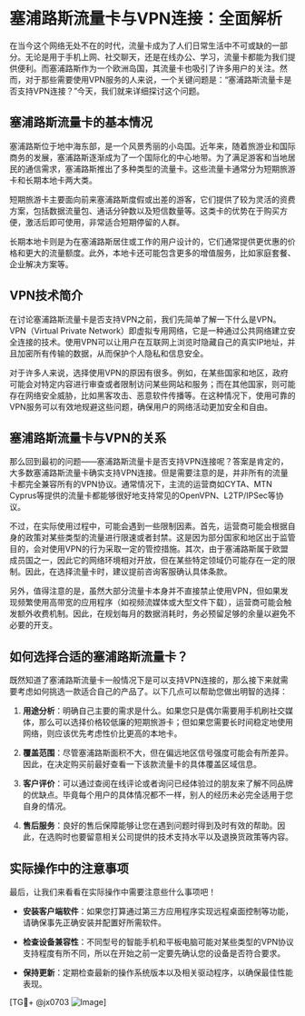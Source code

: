# 塞浦路斯流量卡与VPN连接：全面解析

在当今这个网络无处不在的时代，流量卡成为了人们日常生活中不可或缺的一部分。无论是用于手机上网、社交聊天，还是在线办公、学习，流量卡都能为我们提供便利。而塞浦路斯作为一个欧洲岛国，其流量卡也吸引了许多用户的关注。然而，对于那些需要使用VPN服务的人来说，一个关键问题是：“塞浦路斯流量卡是否支持VPN连接？”今天，我们就来详细探讨这个问题。

## 塞浦路斯流量卡的基本情况

塞浦路斯位于地中海东部，是一个风景秀丽的小岛国。近年来，随着旅游业和国际商务的发展，塞浦路斯逐渐成为了一个国际化的中心地带。为了满足游客和当地居民的通信需求，塞浦路斯推出了多种类型的流量卡。这些流量卡通常分为短期旅游卡和长期本地卡两大类。

短期旅游卡主要面向前来塞浦路斯度假或出差的游客，它们提供了较为灵活的资费方案，包括数据流量包、通话分钟数以及短信数量等。这类卡的优势在于购买方便，激活后即可使用，非常适合短期停留的人群。

长期本地卡则是为在塞浦路斯居住或工作的用户设计的，它们通常提供更优惠的价格和更大的流量额度。此外，本地卡还可能包含更多的增值服务，比如家庭套餐、企业解决方案等。

## VPN技术简介

在讨论塞浦路斯流量卡是否支持VPN之前，我们先简单了解一下什么是VPN。VPN（Virtual Private Network）即虚拟专用网络，它是一种通过公共网络建立安全连接的技术。使用VPN可以让用户在互联网上浏览时隐藏自己的真实IP地址，并且加密所有传输的数据，从而保护个人隐私和信息安全。

对于许多人来说，选择使用VPN的原因有很多。例如，在某些国家和地区，政府可能会对特定内容进行审查或者限制访问某些网站和服务；而在其他国家，则可能存在网络安全威胁，比如黑客攻击、恶意软件传播等。在这种情况下，使用可靠的VPN服务可以有效地规避这些问题，确保用户的网络活动更加安全和自由。

## 塞浦路斯流量卡与VPN的关系

那么回到最初的问题——塞浦路斯流量卡是否支持VPN连接呢？答案是肯定的，大多数塞浦路斯流量卡确实支持VPN连接。但是需要注意的是，并非所有的流量卡都完全兼容所有的VPN协议。通常情况下，主流的运营商如CYTA、MTN Cyprus等提供的流量卡都能够很好地支持常见的OpenVPN、L2TP/IPSec等协议。

不过，在实际使用过程中，可能会遇到一些限制因素。首先，运营商可能会根据自身的政策对某些类型的流量进行限速或者封禁。这是因为部分国家和地区出于监管目的，会对使用VPN的行为采取一定的管控措施。其次，由于塞浦路斯属于欧盟成员国之一，因此它的网络环境相对开放，但在某些特定领域仍可能存在一定的限制。因此，在选择流量卡时，建议提前咨询客服确认具体条款。

另外，值得注意的是，虽然大部分流量卡本身并不直接禁止使用VPN，但如果发现频繁使用高带宽的应用程序（如视频流媒体或大型文件下载），运营商可能会触发额外收费机制。因此，在规划每月的数据消耗时，务必预留足够的余量以避免不必要的开支。

## 如何选择合适的塞浦路斯流量卡？

既然知道了塞浦路斯流量卡一般情况下是可以支持VPN连接的，那么接下来就需要考虑如何挑选一款适合自己的产品了。以下几点可以帮助您做出明智的选择：

1. **用途分析**：明确自己主要的需求是什么。如果您只是偶尔需要用手机刷社交媒体，那么可以选择价格较低廉的短期旅游卡；但如果您需要长时间稳定地使用网络，则应该优先考虑性价比更高的本地卡。

2. **覆盖范围**：尽管塞浦路斯面积不大，但在偏远地区信号强度可能会有所差异。因此，在决定购买前最好查看一下该款流量卡的具体覆盖区域信息。

3. **客户评价**：可以通过查阅在线评论或者询问已经体验过的朋友来了解不同品牌的优缺点。毕竟每个用户的具体情况都不一样，别人的经历未必完全适用于您自身的情况。

4. **售后服务**：良好的售后保障能够让您在遇到问题时得到及时有效的帮助。因此，在选购时也要留意相关公司提供的技术支持水平以及退换货政策等内容。

## 实际操作中的注意事项

最后，让我们来看看在实际操作中需要注意些什么事项吧！

- **安装客户端软件**：如果您打算通过第三方应用程序实现远程桌面控制等功能，请确保事先正确安装并配置好所需软件。
  
- **检查设备兼容性**：不同型号的智能手机和平板电脑可能对某些类型的VPN协议支持程度有所不同，所以在开始之前一定要先确认您的设备是否符合要求。

- **保持更新**：定期检查最新的操作系统版本以及相关驱动程序，以确保最佳性能表现。

[TG💪+ @jx0703 ![Image](https://github.com/user-attachments/assets/dbca1d08-cadb-493c-b0ec-ad6f7a83f270)]